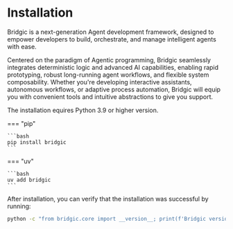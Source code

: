 # Installation

Bridgic is a next-generation Agent development framework, designed to empower developers to build, orchestrate, and manage intelligent agents with ease.

Centered on the paradigm of Agentic programming, Bridgic seamlessly integrates deterministic logic and advanced AI capabilities, enabling rapid prototyping, robust long-running agent workflows, and flexible system composability. Whether you're developing interactive assistants, autonomous workflows, or adaptive process automation, Bridgic will equip you with convenient tools and intuitive abstractions to give you support.


The installation equires Python 3.9 or higher version.

=== "pip"

    ```bash
    pip install bridgic
    ```

=== "uv"

    ```bash
    uv add bridgic
    ```

After installation, you can verify that the installation was successful by running:

```bash
python -c "from bridgic.core import __version__; print(f'Bridgic version: {__version__}')"
```
